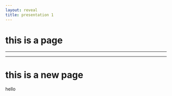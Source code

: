 ```yaml
---
layout: reveal
title: presentation 1
---
```


# this is a page
---

---

# this is a new page

hello